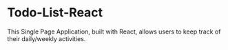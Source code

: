# Todo-List-React
This Single Page Application, built with React, allows users to keep track of their daily/weekly activities.
